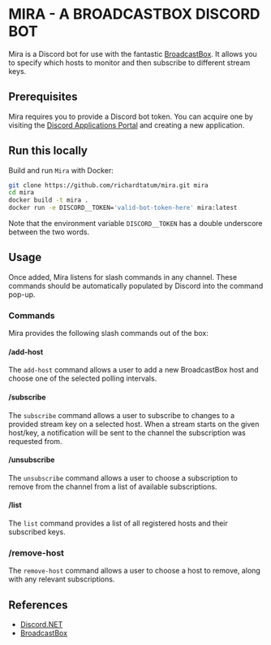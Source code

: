 # MIRA - A BROADCASTBOX DISCORD BOT
Mira is a Discord bot for use with the fantastic [BroadcastBox](https://github.com/glimesh/broadcast-box). It allows you to specify which hosts to monitor and then subscribe to different stream keys.


## Prerequisites
Mira requires you to provide a Discord bot token. You can acquire one by visiting the [Discord Applications Portal](https://discord.com/developers/applications/) and creating a new application.

## Run this locally
Build and run `Mira` with Docker:
```sh
git clone https://github.com/richardtatum/mira.git mira
cd mira
docker build -t mira .
docker run -e DISCORD__TOKEN='valid-bot-token-here' mira:latest
```
Note that the environment variable `DISCORD__TOKEN` has a double underscore between the two words.

## Usage
Once added, Mira listens for slash commands in any channel. These commands should be automatically populated by Discord into the command pop-up.

### Commands
Mira provides the following slash commands out of the box:

#### /add-host
The `add-host` command allows a user to add a new BroadcastBox host and choose one of the selected polling intervals.

#### /subscribe
The `subscribe` command allows a user to subscribe to changes to a provided stream key on a selected host. When a stream starts on the given host/key, a notification will be sent to the channel the subscription was requested from.

#### /unsubscribe
The `unsubscribe` command allows a user to choose a subscription to remove from the channel from a list of available subscriptions.

#### /list
The `list` command provides a list of all registered hosts and their subscribed keys.

### /remove-host
The `remove-host` command allows a user to choose a host to remove, along with any relevant subscriptions.

## References
- [Discord.NET](https://docs.discordnet.dev/index.html) 
- [BroadcastBox](https://github.com/glimesh/broadcast-box)
